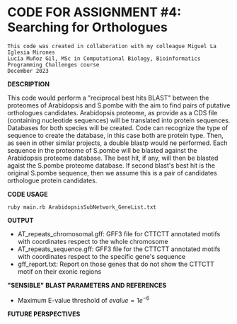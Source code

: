 # CODE FOR ASSIGNMENT #4: Searching for Orthologues

```
This code was created in collaboration with my colleague Miguel La Iglesia Mirones
Lucía Muñoz Gil, MSc in Computational Biology, Bioinformatics Programming Challenges course
December 2023
```
**DESCRIPTION**

This code would perform a "reciprocal best hits BLAST" between the proteomes of Arabidopsis and S.pombe with the aim to find pairs of putative orthologues candidates. Arabidopsis proteome, as provide as a CDS file (containing nucleotide sequences) will be translated into protein sequences. Databases for both species will be created. Code can recognize the type of sequence to create the database, in this case both are protein type. Then, as seen in other similar projects, a double blastp would ne performed. Each sequence in the proteome of S.pombe will be blasted against the Arabidopsis proteome database. The best hit, if any, will then be blasted agaist the S.pombe proteome database. If second blast's best hit is the original S.pombe sequence, then we assume this is a pair of candidates 
orthologue protein candidates.

**CODE USAGE**
```
ruby main.rb ArabidopsisSubNetwork_GeneList.txt
```

**OUTPUT**
- AT_repeats_chromosomal.gff: GFF3 file for CTTCTT annotated motifs with coordinates respect to the whole chromosome
- AT_repeats_sequence.gff: GFF3 file for the CTTCTT annotated motifs with coordinates respect to the specific gene's sequence
- gff_report.txt: Report on those genes that do not show the CTTCTT motif on their exonic regions

**"SENSIBLE" BLAST PARAMETERS AND REFERENCES**
- Maximum E-value threshold of $evalue = 1e^{-6}$

**FUTURE PERSPECTIVES**
